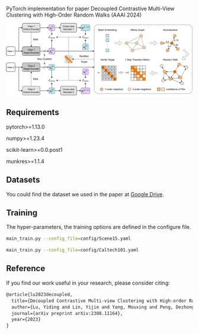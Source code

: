 
PyTorch implementation for paper Decoupled Contrastive Multi-View Clustering with High-Order Random Walks (AAAI 2024)



![framework](figure//Overview.png)

## Requirements

pytorch>=1.13.0 

numpy>=1.23.4

scikit-learn>=0.0.post1

munkres>=1.1.4

## Datasets

You could find the dataset we used in the paper at [Google Drive](https://drive.google.com/drive/folders/1TEDxpnrm3cCJURtP7XmjqJxypArwsiXT?usp=drive_link).


## Training

The hyper-parameters, the training options are defined in the configure file.


~~~bash
main_train.py --config_file=config/Scene15.yaml
~~~

~~~bash
main_train.py --config_file=config/Caltech101.yaml
~~~

## Reference

If you find our work useful in your research, please consider citing:

```latex
@article{lu2023decoupled,
  title={Decoupled Contrastive Multi-view Clustering with High-order Random Walks},
  author={Lu, Yiding and Lin, Yijie and Yang, Mouxing and Peng, Dezhong and Hu, Peng and Peng, Xi},
  journal={arXiv preprint arXiv:2308.11164},
  year={2023}
}
```

